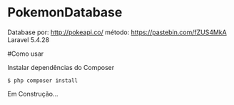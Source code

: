 # PokemonDatabase

Database por: http://pokeapi.co/ 
método: https://pastebin.com/fZUS4MkA Laravel 5.4.28

#Como usar

Instalar dependências do Composer

`$ php composer install`

Em Construção...